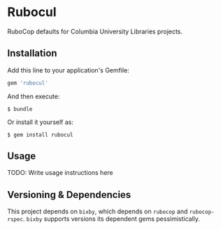 # Rubocul

RuboCop defaults for Columbia University Libraries projects.

## Installation

Add this line to your application's Gemfile:

```ruby
gem 'rubocul'
```

And then execute:

    $ bundle

Or install it yourself as:

    $ gem install rubocul

## Usage

TODO: Write usage instructions here

## Versioning & Dependencies

This project depends on `bixby`, which depends on `rubocop` and `rubocop-rspec`. `bixby` supports versions its dependent gems pessimistically.
